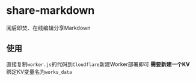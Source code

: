 # share-markdown
阅后即焚、在线编辑分享Markdown

## 使用
直接复制`worker.js`的代码到`Cloudflare`新建Worker部署即可
**需要新建一个KV**
绑定KV变量名为`works_data`